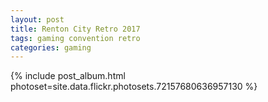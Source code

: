 ```yaml
---
layout: post
title: Renton City Retro 2017
tags: gaming convention retro
categories: gaming
---
```


{% include post_album.html photoset=site.data.flickr.photosets.72157680636957130 %}

